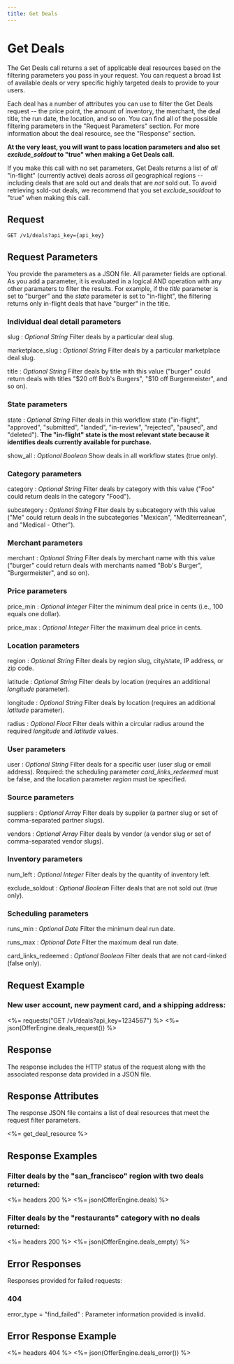 ```yaml
---
title: Get Deals
---
```


# Get Deals

The Get Deals call returns a set of applicable deal resources based on the filtering parameters you pass in your request. You can request a broad list of available deals or very specific highly targeted deals to provide to your users.

Each deal has a number of attributes you can use to filter the Get Deals request -- the price point, the amount of inventory, the merchant, the deal title, the run date, the location, and so on. You can find all of the possible filtering parameters in the "Request Parameters" section. For more information about the deal resource, see the "Response" section.

<b>At the very least, you will want to pass location parameters and also set <i>exclude_soldout</i> to "true" when making a Get Deals call.</b>

If you make this call with no set parameters, Get Deals returns a list of <i>all</i> "in-flight" (currently active) deals across <i>all</i> geographical regions -- including deals that are sold out and deals that are <i>not</i> sold out. To avoid retrieving sold-out deals, we recommend that you set <i>exclude_souldout</i> to "true" when making this call.

## Request 

	GET /v1/deals?api_key={api_key}

## Request Parameters

You provide the parameters as a JSON file. All parameter fields are optional. As you add a parameter, it is evaluated in a logical AND operation with any other paramaters to filter the results. For example, if the <i>title</i> parameter is set to "burger" and the <i>state</i> parameter is set to "in-flight", the filtering returns only in-flight deals that have "burger" in the title.

### Individual deal detail parameters

slug
: _Optional String_ Filter deals by a particular deal slug.

marketplace_slug
: _Optional String_ Filter deals by a particular marketplace deal slug.

title
: _Optional String_ Filter deals by title with this value ("burger" could return deals with titles "$20 off Bob's Burgers", "$10 off Burgermeister", and so on).

### State parameters

state
: _Optional String_ Filter deals in this workflow state ("in-flight", "approved", "submitted", "landed", "in-review", "rejected", "paused", and "deleted"). <b>The "in-flight" state is the most relevant state because it identifies deals currently available for purchase.</b>

show_all
: _Optional Boolean_ Show deals in all workflow states (true only).

### Category parameters

category
: _Optional String_ Filter deals by category with this value ("Foo" could return deals in the category "Food").

subcategory
: _Optional String_ Filter deals by subcategory with this value ("Me" could return deals in the subcategories "Mexican", "Mediterreanean", and "Medical - Other").

### Merchant parameters

merchant
: _Optional String_ Filter deals by merchant name with this value ("burger" could return deals with merchants named "Bob's Burger", "Burgermeister", and so on).

### Price parameters

price_min
: _Optional Integer_ Filter the minimum deal price in cents (i.e., 100 equals one dollar).

price_max 
: _Optional Integer_ Filter the maximum deal price in cents.

### Location parameters

region
: _Optional String_ Filter deals by region slug, city/state, IP address, or zip code.

latitude
: _Optional String_ Filter deals by location (requires an additional <i>longitude</i> parameter).

longitude
: _Optional String_ Filter deals by location (requires an additional <i>latitude</i> parameter).

radius
: _Optional Float_ Filter deals within a circular radius around the required <i>longitude</i> and <i>latitude</i> values.

### User parameters

user
: _Optional String_ Filter deals for a specific user (user slug or email address). Required: the scheduling parameter <i>card_links_redeemed</i> must be false, and the location parameter <i>region</i> must be specified.

### Source parameters

suppliers 
: _Optional Array_ Filter deals by supplier (a partner slug or set of comma-separated partner slugs).

vendors
: _Optional Array_ Filter deals by vendor (a vendor slug or set of comma-separated vendor slugs).

### Inventory parameters
 
num_left
: _Optional Integer_ Filter deals by the quantity of inventory left.

exclude_soldout
: _Optional Boolean_ Filter deals that are not sold out (true only).

### Scheduling parameters

runs_min
: _Optional Date_ Filter the minimum deal run date.

runs_max
: _Optional Date_ Filter the maximum deal run date.

card_links_redeemed
: _Optional Boolean_ Filter deals that are not card-linked (false only).

## Request Example

### New user account, new payment card, and a shipping address:

<%= requests("GET /v1/deals?api_key=1234567") %>
<%= json(OfferEngine.deals_request()) %>

## Response

The response includes the HTTP status of the request along with the associated response data provided in a JSON file.

## Response Attributes

The response JSON file contains a list of deal resources that meet the request filter parameters.

<%= get_deal_resource %>

## Response Examples

### Filter deals by the "san_francisco" region with two deals returned:

<%= headers 200 %>
<%= json(OfferEngine.deals) %>

### Filter deals by the "restaurants" category with no deals returned:

<%= headers 200 %>
<%= json(OfferEngine.deals_empty) %>

## Error Responses

Responses provided for failed requests:

### 404

error_type = "find_failed"
: Parameter information provided is invalid.

## Error Response Example

<%= headers 404 %>
<%= json(OfferEngine.deals_error()) %>